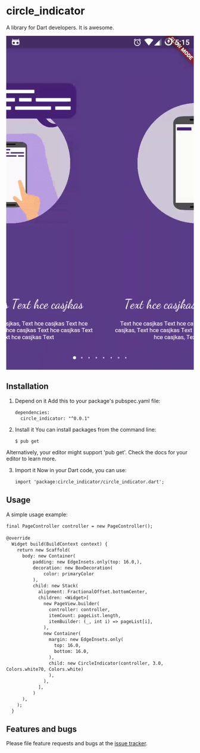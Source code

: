 # circle_indicator

A library for Dart developers. It is awesome.

![Demo:](/indicator.gif)

## Installation

1. Depend on it
Add this to your package's pubspec.yaml file:

       dependencies:
         circle_indicator: "^0.0.1"
2. Install it
You can install packages from the command line:

       $ pub get
Alternatively, your editor might support 'pub get'. Check the docs for your editor to learn more.

3. Import it
Now in your Dart code, you can use:

       import 'package:circle_indicator/circle_indicator.dart';



## Usage

A simple usage example:
    
    final PageController controller = new PageController();
    
    @override
      Widget build(BuildContext context) {
        return new Scaffold(
          body: new Container(
              padding: new EdgeInsets.only(top: 16.0,),
              decoration: new BoxDecoration(
                  color: primaryColor
              ),
              child: new Stack(
                alignment: FractionalOffset.bottomCenter,
                children: <Widget>[
                  new PageView.builder(
                    controller: controller,
                    itemCount: pageList.length,
                    itemBuilder: (_, int i) => pageList[i],
                  ),
                  new Container(
                    margin: new EdgeInsets.only(
                      top: 16.0,
                      bottom: 16.0,
                    ),
                    child: new CircleIndicator(controller, 3.0, Colors.white70, Colors.white)
                    ),
                  ),
                ],
              )
          ),
        );
      }

## Features and bugs

Please file feature requests and bugs at the [issue tracker][tracker].

[tracker]: https://github.com/thelong1EU/circle_indicator/issues

